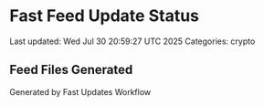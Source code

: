 # Fast Feed Update Status
Last updated: Wed Jul 30 20:59:27 UTC 2025
Categories: crypto

## Feed Files Generated

Generated by Fast Updates Workflow
